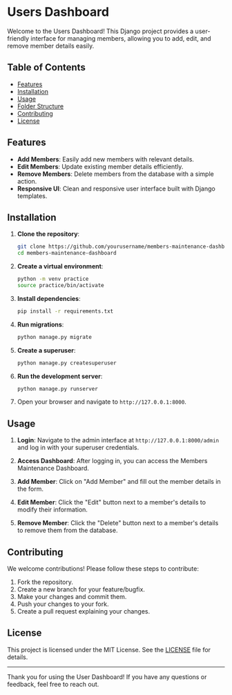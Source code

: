 # Users Dashboard

Welcome to the Users Dashboard! This Django project provides a user-friendly interface for managing members, allowing you to add, edit, and remove member details easily.

## Table of Contents

- [Features](#features)
- [Installation](#installation)
- [Usage](#usage)
- [Folder Structure](#folder-structure)
- [Contributing](#contributing)
- [License](#license)

## Features

- **Add Members**: Easily add new members with relevant details.
- **Edit Members**: Update existing member details efficiently.
- **Remove Members**: Delete members from the database with a simple action.
- **Responsive UI**: Clean and responsive user interface built with Django templates.

## Installation

1. **Clone the repository**:
   ```sh
   git clone https://github.com/yourusername/members-maintenance-dashboard.git
   cd members-maintenance-dashboard
   ```

2. **Create a virtual environment**:
   ```sh
   python -m venv practice
   source practice/bin/activate  
   ```

3. **Install dependencies**:
   ```sh
   pip install -r requirements.txt
   ```

4. **Run migrations**:
   ```sh
   python manage.py migrate
   ```

5. **Create a superuser**:
   ```sh
   python manage.py createsuperuser
   ```

6. **Run the development server**:
   ```sh
   python manage.py runserver
   ```

7. Open your browser and navigate to `http://127.0.0.1:8000`.

## Usage

1. **Login**: Navigate to the admin interface at `http://127.0.0.1:8000/admin` and log in with your superuser credentials.

2. **Access Dashboard**: After logging in, you can access the Members Maintenance Dashboard.

3. **Add Member**: Click on "Add Member" and fill out the member details in the form.

4. **Edit Member**: Click the "Edit" button next to a member's details to modify their information.

5. **Remove Member**: Click the "Delete" button next to a member's details to remove them from the database.


## Contributing

We welcome contributions! Please follow these steps to contribute:

1. Fork the repository.
2. Create a new branch for your feature/bugfix.
3. Make your changes and commit them.
4. Push your changes to your fork.
5. Create a pull request explaining your changes.

## License

This project is licensed under the MIT License. See the [LICENSE](LICENSE) file for details.

---

Thank you for using the User Dashboard! If you have any questions or feedback, feel free to reach out.